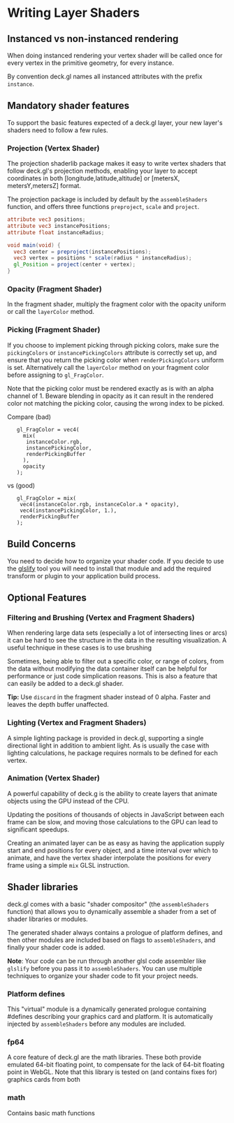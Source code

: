 # Writing Layer Shaders

## Instanced vs non-instanced rendering

When doing instanced rendering your vertex shader will be called once for
every vertex in the primitive geometry, for every instance.

By convention deck.gl names all instanced attributes with the prefix
`instance`.


## Mandatory shader features

To support the basic features expected of a deck.gl layer, your new layer's
shaders need to follow a few rules.


### Projection (Vertex Shader)

The projection shaderlib package makes it easy to write vertex shaders that
follow deck.gl's projection methods, enabling your layer to accept coordinates
in both [longitude,latitude,altitude] or [metersX, metersY,metersZ] format.

The projection package is included by default by the `assembleShaders` function,
and offers three functions `preproject`, `scale` and `project`.

```glsl
attribute vec3 positions;
attribute vec3 instancePositions;
attribute float instanceRadius;

void main(void) {
  vec3 center = preproject(instancePositions);
  vec3 vertex = positions * scale(radius * instanceRadius);
  gl_Position = project(center + vertex);
}

```


### Opacity (Fragment Shader)

In the fragment shader, multiply the fragment color with the opacity
uniform or call the `layerColor` method.


### Picking (Fragment Shader)

If you choose to implement picking through picking colors, make sure
the `pickingColors` or `instancePickingColors` attribute is correctly set up,
and ensure that you return the picking color when `renderPickingColors`
uniform is set. Alternatively call the `layerColor` method on your
fragment color before assigning to `gl_FragColor`.

Note that the picking color must be rendered exactly as is with an alpha
channel of 1. Beware blending in opacity as it can result in the rendered
color not matching the picking color, causing the wrong index to be picked.

Compare (bad)
```
   gl_FragColor = vec4(
     mix(
   	  instanceColor.rgb,
   	  instancePickingColor,
   	  renderPickingBuffer
     ),
     opacity
   );
```
vs (good)
```
   gl_FragColor = mix(
   	vec4(instanceColor.rgb, instanceColor.a * opacity),
   	vec4(instancePickingColor, 1.),
   	renderPickingBuffer
   );
```

## Build Concerns

You need to decide how to organize your shader code. If you decide to use
the [glslify](https://github.com/stackgl/glslify) tool you will need to
install that module and add the required transform or plugin to your
application build process.


## Optional Features


### Filtering and Brushing (Vertex and Fragment Shaders)

When rendering large data sets (especially a lot of intersecting lines or
arcs) it can be hard to see the structure in the data in the resulting
visualization. A useful technique in these cases is to use brushing

Sometimes, being able to filter out a specific color, or range of colors,
from the data without modifying the data container itself can be helpful
for performance or just code simplication reasons. This is also a feature
that can easily be added to a deck.gl shader.

**Tip:** Use `discard` in the fragment shader instead of 0 alpha.
Faster and leaves the depth buffer unaffected.


### Lighting (Vertex and Fragment Shaders)

A simple lighting package is provided in deck.gl, supporting a single
directional light in addition to ambient light. As is usually the case
with lighting calculations, he package requires normals to be defined
for each vertex.


### Animation (Vertex Shader)

A powerful capability of deck.g is the ability to create layers that animate
objects using the GPU instead of the CPU.

Updating the positions of thousands of objects in JavaScript
between each frame can be slow, and moving those calculations to the GPU
can lead to significant speedups.

Creating an animated layer can be as easy as having the application supply
start and end positions for every object, and a time interval over which
to animate, and have the vertex shader interpolate the positions for every
frame using a simple `mix` GLSL instruction.


## Shader libraries

deck.gl comes with a basic "shader compositor" (the `assembleShaders` function)
that allows you to dynamically assemble a shader from a set of shader
libraries or modules.

The generated shader always contains a prologue of platform defines, and then
other modules are included based on flags to `assembleShaders`, and finally
your shader code is added.

**Note**: Your code can be run through another glsl code assembler like
`glslify` before you pass it to `assembleShaders`. You can use multiple
techniques to organize your shader code to fit your project needs.


### Platform defines

This "virtual" module is a dynamically generated prologue containing
#defines describing your graphics card and platform. It is automatically
injected by `assembleShaders` before any modules are included.


### fp64

A core feature of deck.gl are the math libraries. These both provide
emulated 64-bit floating point, to compensate for the lack of 64-bit
floating point in WebGL. Note that this library is tested on (and contains
fixes for) graphics cards from both

### math

Contains basic math functions



